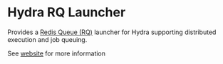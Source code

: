 # Hydra RQ Launcher
Provides a [Redis Queue (RQ)](https://python-rq.org) launcher for Hydra supporting distributed execution and job queuing.

See [website](https://hydra.cc/docs/plugins/rq_launcher) for more information
